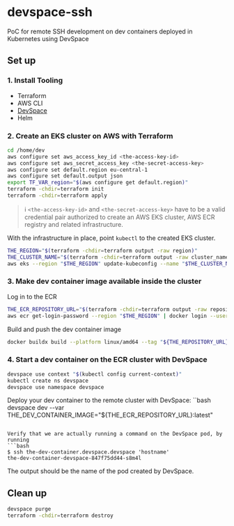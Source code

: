 # devspace-ssh
PoC for remote SSH development on dev containers deployed in Kubernetes using DevSpace

## Set up

### 1. Install Tooling 

* Terraform
* AWS CLI 
* [DevSpace](https://devspace.sh/) 
* Helm

### 2. Create an EKS cluster on AWS with Terraform

```bash
cd /home/dev
aws configure set aws_access_key_id <the-access-key-id>
aws configure set aws_secret_access_key <the-secret-access-key>
aws configure set default.region eu-central-1
aws configure set default.output json
export TF_VAR_region="$(aws configure get default.region)"
terraform -chdir=terraform init
terraform -chdir=terraform apply 
```

> :information_source: `<the-access-key-id>` and `<the-secret-access-key>` have to be a valid credential pair authorized to create an AWS EKS cluster, AWS ECR registry and related infrastructure.

With the infrastructure in place, point `kubectl` to the created EKS cluster.
```bash
THE_REGION="$(terraform -chdir=terraform output -raw region)"
THE_CLUSTER_NAME="$(terraform -chdir=terraform output -raw cluster_name)"
aws eks --region "$THE_REGION" update-kubeconfig --name "$THE_CLUSTER_NAME"
```

### 3. Make dev container image available inside the cluster

Log in to the ECR
```bash
THE_ECR_REPOSITORY_URL="$(terraform -chdir=terraform output -raw repository_url)"
aws ecr get-login-password --region "$THE_REGION" | docker login --username AWS --password-stdin "$THE_ECR_REPOSITORY_URL"
```

Build and push the dev container image
```bash
docker buildx build --platform linux/amd64 --tag "${THE_REPOSITORY_URL}:latest" --file docker/devcontainer.Dockerfile --push .
```

### 4. Start a dev container on the ECR cluster with DevSpace

```bash
devspace use context "$(kubectl config current-context)"
kubectl create ns devspace
devspace use namespace devspace
```

Deploy your dev container to the remote cluster with DevSpace:
``bash
devspace dev --var THE_DEV_CONTAINER_IMAGE="${THE_ECR_REPOSITORY_URL}:latest"
```

Verify that we are actually running a command on the DevSpace pod, by running
```bash
$ ssh the-dev-container.devspace.devspace 'hostname'
the-dev-container-devspace-847f75dd44-s8m4l
```

The output should be the name of the pod created by DevSpace.

## Clean up

```bash
devspace purge
terraform -chdir=terraform destroy
```
